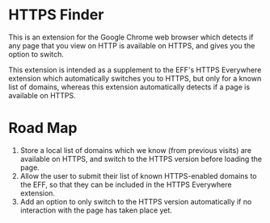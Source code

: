 # HTTPS Finder

This is an extension for the Google Chrome web browser which detects if any page that you view on HTTP is available on HTTPS, and gives you the option to switch.

This extension is intended as a supplement to the EFF's HTTPS Everywhere extension which automatically switches you to HTTPS, but only for a known list of domains, whereas this extension automatically detects if a page is available on HTTPS.

# Road Map

1. Store a local list of domains which we know (from previous visits) are available on HTTPS, and switch to the HTTPS version before loading the page.
1. Allow the user to submit their list of known HTTPS-enabled domains to the EFF, so that they can be included in the HTTPS Everywhere extension.
1. Add an option to only switch to the HTTPS version automatically if no interaction with the page has taken place yet.
